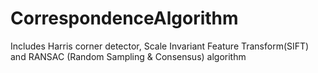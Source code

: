 # CorrespondenceAlgorithm
Includes Harris corner detector, Scale Invariant Feature Transform(SIFT) and RANSAC (Random Sampling &amp; Consensus) algorithm

